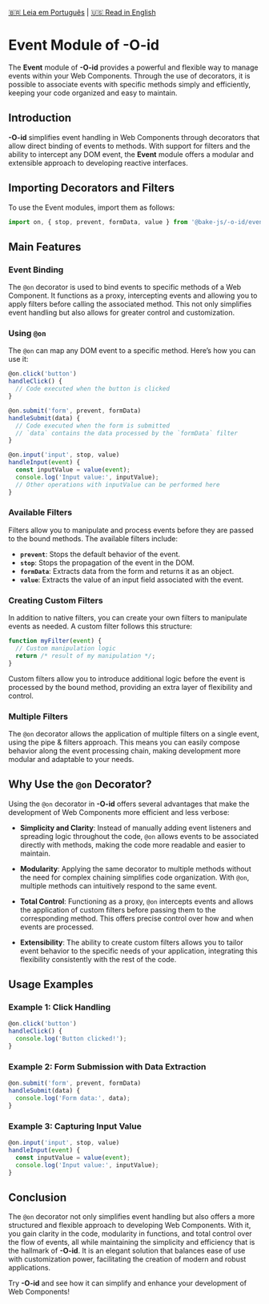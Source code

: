 [🇧🇷 Leia em Português](./README.pt-BR.md) | [🇺🇸 Read in English](./README.md)

# Event Module of **-O-id**

The **Event** module of **-O-id** provides a powerful and flexible way to manage events within your Web Components. Through the use of decorators, it is possible to associate events with specific methods simply and efficiently, keeping your code organized and easy to maintain.

## Introduction

**-O-id** simplifies event handling in Web Components through decorators that allow direct binding of events to methods. With support for filters and the ability to intercept any DOM event, the **Event** module offers a modular and extensible approach to developing reactive interfaces.

## Importing Decorators and Filters

To use the Event modules, import them as follows:

```javascript
import on, { stop, prevent, formData, value } from '@bake-js/-o-id/event';
```

## Main Features

### Event Binding

The `@on` decorator is used to bind events to specific methods of a Web Component. It functions as a proxy, intercepting events and allowing you to apply filters before calling the associated method. This not only simplifies event handling but also allows for greater control and customization.

### Using `@on`

The `@on` can map any DOM event to a specific method. Here’s how you can use it:

```javascript
@on.click('button')
handleClick() {
  // Code executed when the button is clicked
}

@on.submit('form', prevent, formData)
handleSubmit(data) {
  // Code executed when the form is submitted
  // `data` contains the data processed by the `formData` filter
}

@on.input('input', stop, value)
handleInput(event) {
  const inputValue = value(event);
  console.log('Input value:', inputValue);
  // Other operations with inputValue can be performed here
}
```

### Available Filters

Filters allow you to manipulate and process events before they are passed to the bound methods. The available filters include:

- **`prevent`**: Stops the default behavior of the event.
- **`stop`**: Stops the propagation of the event in the DOM.
- **`formData`**: Extracts data from the form and returns it as an object.
- **`value`**: Extracts the value of an input field associated with the event.

### Creating Custom Filters

In addition to native filters, you can create your own filters to manipulate events as needed. A custom filter follows this structure:

```javascript
function myFilter(event) {
  // Custom manipulation logic
  return /* result of my manipulation */;
}
```

Custom filters allow you to introduce additional logic before the event is processed by the bound method, providing an extra layer of flexibility and control.

### Multiple Filters

The `@on` decorator allows the application of multiple filters on a single event, using the pipe & filters approach. This means you can easily compose behavior along the event processing chain, making development more modular and adaptable to your needs.

## Why Use the `@on` Decorator?

Using the `@on` decorator in **-O-id** offers several advantages that make the development of Web Components more efficient and less verbose:

- **Simplicity and Clarity**: Instead of manually adding event listeners and spreading logic throughout the code, `@on` allows events to be associated directly with methods, making the code more readable and easier to maintain.

- **Modularity**: Applying the same decorator to multiple methods without the need for complex chaining simplifies code organization. With `@on`, multiple methods can intuitively respond to the same event.

- **Total Control**: Functioning as a proxy, `@on` intercepts events and allows the application of custom filters before passing them to the corresponding method. This offers precise control over how and when events are processed.

- **Extensibility**: The ability to create custom filters allows you to tailor event behavior to the specific needs of your application, integrating this flexibility consistently with the rest of the code.

## Usage Examples

### Example 1: Click Handling

```javascript
@on.click('button')
handleClick() {
  console.log('Button clicked!');
}
```

### Example 2: Form Submission with Data Extraction

```javascript
@on.submit('form', prevent, formData)
handleSubmit(data) {
  console.log('Form data:', data);
}
```

### Example 3: Capturing Input Value

```javascript
@on.input('input', stop, value)
handleInput(event) {
  const inputValue = value(event);
  console.log('Input value:', inputValue);
}
```

## Conclusion

The `@on` decorator not only simplifies event handling but also offers a more structured and flexible approach to developing Web Components. With it, you gain clarity in the code, modularity in functions, and total control over the flow of events, all while maintaining the simplicity and efficiency that is the hallmark of **-O-id**. It is an elegant solution that balances ease of use with customization power, facilitating the creation of modern and robust applications.

Try **-O-id** and see how it can simplify and enhance your development of Web Components!

